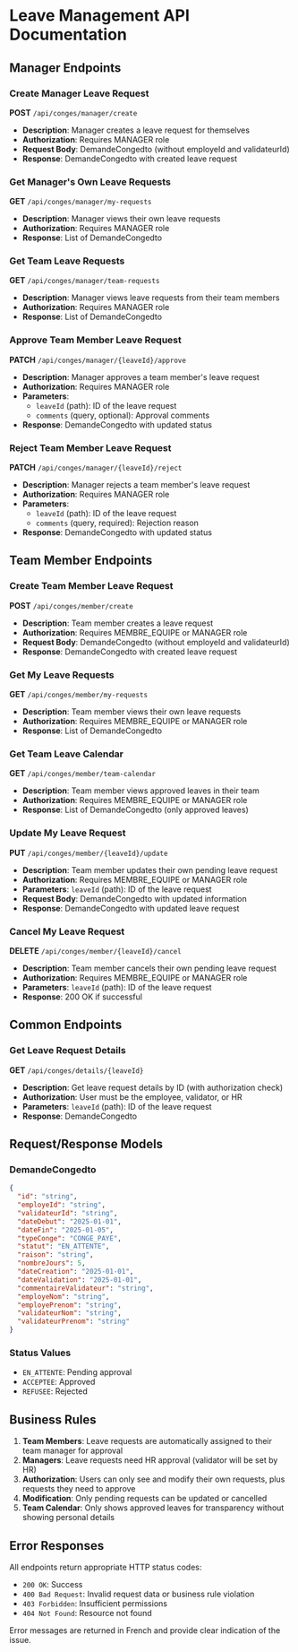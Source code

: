 # Leave Management API Documentation

## Manager Endpoints

### Create Manager Leave Request
**POST** `/api/conges/manager/create`
- **Description**: Manager creates a leave request for themselves
- **Authorization**: Requires MANAGER role
- **Request Body**: DemandeCongedto (without employeId and validateurId)
- **Response**: DemandeCongedto with created leave request

### Get Manager's Own Leave Requests
**GET** `/api/conges/manager/my-requests`
- **Description**: Manager views their own leave requests
- **Authorization**: Requires MANAGER role
- **Response**: List of DemandeCongedto

### Get Team Leave Requests
**GET** `/api/conges/manager/team-requests`
- **Description**: Manager views leave requests from their team members
- **Authorization**: Requires MANAGER role
- **Response**: List of DemandeCongedto

### Approve Team Member Leave Request
**PATCH** `/api/conges/manager/{leaveId}/approve`
- **Description**: Manager approves a team member's leave request
- **Authorization**: Requires MANAGER role
- **Parameters**: 
  - `leaveId` (path): ID of the leave request
  - `comments` (query, optional): Approval comments
- **Response**: DemandeCongedto with updated status

### Reject Team Member Leave Request
**PATCH** `/api/conges/manager/{leaveId}/reject`
- **Description**: Manager rejects a team member's leave request
- **Authorization**: Requires MANAGER role
- **Parameters**: 
  - `leaveId` (path): ID of the leave request
  - `comments` (query, required): Rejection reason
- **Response**: DemandeCongedto with updated status

## Team Member Endpoints

### Create Team Member Leave Request
**POST** `/api/conges/member/create`
- **Description**: Team member creates a leave request
- **Authorization**: Requires MEMBRE_EQUIPE or MANAGER role
- **Request Body**: DemandeCongedto (without employeId and validateurId)
- **Response**: DemandeCongedto with created leave request

### Get My Leave Requests
**GET** `/api/conges/member/my-requests`
- **Description**: Team member views their own leave requests
- **Authorization**: Requires MEMBRE_EQUIPE or MANAGER role
- **Response**: List of DemandeCongedto

### Get Team Leave Calendar
**GET** `/api/conges/member/team-calendar`
- **Description**: Team member views approved leaves in their team
- **Authorization**: Requires MEMBRE_EQUIPE or MANAGER role
- **Response**: List of DemandeCongedto (only approved leaves)

### Update My Leave Request
**PUT** `/api/conges/member/{leaveId}/update`
- **Description**: Team member updates their own pending leave request
- **Authorization**: Requires MEMBRE_EQUIPE or MANAGER role
- **Parameters**: `leaveId` (path): ID of the leave request
- **Request Body**: DemandeCongedto with updated information
- **Response**: DemandeCongedto with updated leave request

### Cancel My Leave Request
**DELETE** `/api/conges/member/{leaveId}/cancel`
- **Description**: Team member cancels their own pending leave request
- **Authorization**: Requires MEMBRE_EQUIPE or MANAGER role
- **Parameters**: `leaveId` (path): ID of the leave request
- **Response**: 200 OK if successful

## Common Endpoints

### Get Leave Request Details
**GET** `/api/conges/details/{leaveId}`
- **Description**: Get leave request details by ID (with authorization check)
- **Authorization**: User must be the employee, validator, or HR
- **Parameters**: `leaveId` (path): ID of the leave request
- **Response**: DemandeCongedto

## Request/Response Models

### DemandeCongedto
```json
{
  "id": "string",
  "employeId": "string",
  "validateurId": "string",
  "dateDebut": "2025-01-01",
  "dateFin": "2025-01-05",
  "typeConge": "CONGE_PAYE",
  "statut": "EN_ATTENTE",
  "raison": "string",
  "nombreJours": 5,
  "dateCreation": "2025-01-01",
  "dateValidation": "2025-01-01",
  "commentaireValidateur": "string",
  "employeNom": "string",
  "employePrenom": "string",
  "validateurNom": "string",
  "validateurPrenom": "string"
}
```

### Status Values
- `EN_ATTENTE`: Pending approval
- `ACCEPTEE`: Approved
- `REFUSEE`: Rejected

## Business Rules

1. **Team Members**: Leave requests are automatically assigned to their team manager for approval
2. **Managers**: Leave requests need HR approval (validator will be set by HR)
3. **Authorization**: Users can only see and modify their own requests, plus requests they need to approve
4. **Modification**: Only pending requests can be updated or cancelled
5. **Team Calendar**: Only shows approved leaves for transparency without showing personal details

## Error Responses

All endpoints return appropriate HTTP status codes:
- `200 OK`: Success
- `400 Bad Request`: Invalid request data or business rule violation
- `403 Forbidden`: Insufficient permissions
- `404 Not Found`: Resource not found

Error messages are returned in French and provide clear indication of the issue.
